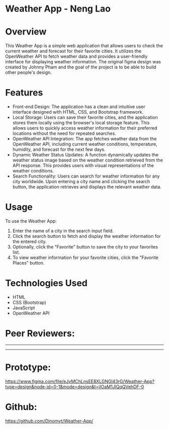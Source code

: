 # Weather App - Neng Lao
# Overview
This Weather App is a simple web application that allows users to check the current weather and forecast for their favorite cities. It utilizes the OpenWeather API to fetch weather data and provides a user-friendly interface for displaying weather information. The original figma design was created by Johnny Pham and the goal of the project is to be able to build other people's design.

# Features
- Front-end Design: The application has a clean and intuitive user interface designed with HTML, CSS, and Bootstrap framework.
- Local Storage: Users can save their favorite cities, and the application stores them locally using the browser's local storage feature. This allows users to quickly access weather information for their preferred locations without the need for repeated searches.
- OpenWeather API Integration: The app fetches weather data from the OpenWeather API, including current weather conditions, temperature, humidity, and forecast for the next few days.
- Dynamic Weather Status Updates: A function dynamically updates the weather status image based on the weather condition retrieved from the API response. This provides users with visual representations of the weather conditions.
- Search Functionality: Users can search for weather information for any city worldwide. Upon entering a city name and clicking the search button, the application retrieves and displays the relevant weather data.

# Usage
To use the Weather App:

1. Enter the name of a city in the search input field.
2. Click the search button to fetch and display the weather information for the entered city.
3. Optionally, click the "Favorite" button to save the city to your favorites list.
4. To view weather information for your favorite cities, click the "Favorite Places" button.

# Technologies Used
- HTML
- CSS (Bootstrap)
- JavaScript
- OpenWeather API



# Peer Reviewers:  
---------------------


---------------------

# Prototype:  

https://www.figma.com/file/eJvMChLnsEE8XLGNGl43rG/Weather-App?type=design&node-id=0-1&mode=design&t=iIOaM1JlQqQVehDF-0

# Github:  

https://github.com/Dinomyt/Weather-App/
